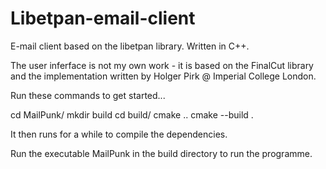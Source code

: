 # Libetpan-email-client
E-mail client based on the libetpan library. Written in C++.

The user inferface is not my own work - it is based on the FinalCut library and the implementation 
written by Holger Pirk @ Imperial College London.

Run these commands to get started...

cd MailPunk/
mkdir build
cd build/
cmake ..
cmake --build .

It then runs for a while to compile the dependencies.

Run the executable MailPunk in the build directory to run the programme.
